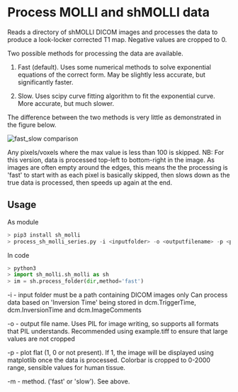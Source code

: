# Process MOLLI and shMOLLI data

Reads a directory of shMOLLI DICOM images and processes the data to produce a look-locker corrected T1 map. Negative values are cropped to 0.

Two possible methods for processing the data are available.

1. Fast (default). Uses some numerical methods to solve exponential equations of the correct form. May be slightly less accurate, but significantly faster.

2. Slow. Uses scipy curve fitting algorithm to fit the exponential curve. More accurate, but much slower.

The difference between the two methods is very little as demonstrated in the figure below.

![fast_slow comparison](fast_slow.tiff "Comparison of fast and slow fitting methods")

Any pixels/voxels where the max value is less than 100 is skipped. NB: For this version, data is processed top-left to bottom-right in the image. As images are often empty around the edges, this means the the processing is 'fast' to start with as each pixel is basically skipped, then slows down as the true data is processed, then speeds up again at the end.

## Usage

As module
```python
> pip3 install sh_molli
> process_sh_molli_series.py -i <inputfolder> -o <outputfilename> -p <plot_flag> -m <method>
```

In code
```python
> python3
> import sh_molli.sh_molli as sh
> im = sh.process_folder(dir,method='fast')
```

-i - input folder must be a path containing DICOM images only Can process data based on 'Inversion Time' being stored in dcm.TriggerTime, dcm.InversionTime and dcm.ImageComments

-o - output file name. Uses PIL for image writing, so supports all formats that PIL understands. Recommended using example.tiff to ensure that large values are not cropped

-p - plot flat (1, 0 or not present). If 1, the image will be displayed using matplotlib once the data is processed. Colorbar is cropped to 0-2000 range, sensible values for human tissue.

-m - method. ('fast' or 'slow'). See above.